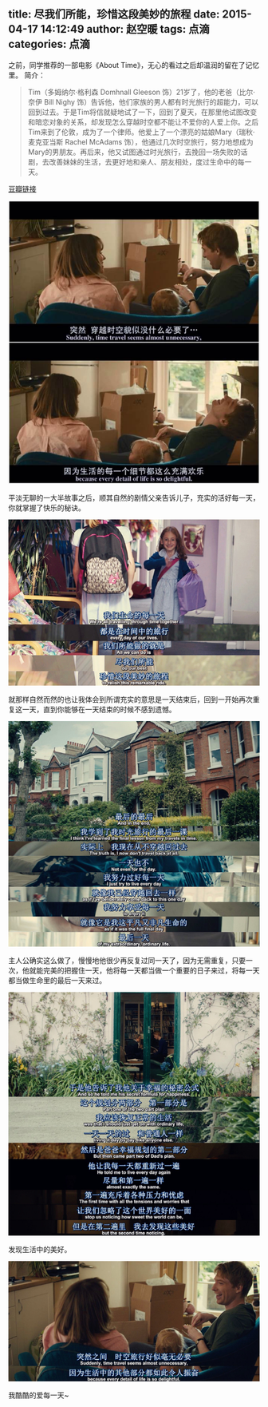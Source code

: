 title: 尽我们所能，珍惜这段美妙的旅程
date: 2015-04-17 14:12:49
author: 赵空暖
tags: 点滴
categories: 点滴
---
之前，同学推荐的一部电影《About Time》，无心的看过之后却温润的留在了记忆里。
简介：
> Tim（多姆纳尔·格利森 Domhnall Gleeson 饰）21岁了，他的老爸（比尔·奈伊 Bill Nighy 饰）告诉他，他们家族的男人都有时光旅行的超能力，可以回到过去。于是Tim将信就疑地试了一下，回到了夏天，在那里他试图改变和暗恋对象的关系，却发现怎么穿越时空都不能让不爱你的人爱上你。之后Tim来到了伦敦，成为了一个律师。他爱上了一个漂亮的姑娘Mary（瑞秋·麦克亚当斯 Rachel McAdams 饰），他通过几次时空旅行，努力地想成为Mary的男朋友。再后来，他又试图通过时光旅行，去挽回一场失败的话剧，去改善妹妹的生活，去更好地和亲人、朋友相处，度过生命中的每一天。

[豆瓣链接](http://movie.douban.com/subject/10577869/?source=new_aladdin)

![about-time3](/image/about-time3.jpg)

平淡无聊的一大半故事之后，顺其自然的剧情父亲告诉儿子，充实的活好每一天，你就掌握了快乐的秘诀。

![about-time2](/image/about-time2.jpg)

就那样自然而然的也让我体会到所谓充实的意思是一天结束后，回到一开始再次重复这一天，直到你能够在一天结束的时候不感到遗憾。

![about-time](/image/about-time.jpg)

主人公确实这么做了，慢慢地他很少再反复过同一天了，因为无需重复，只要一次，他就能完美的把握住一天，他将每一天都当做一个重要的日子来过，将每一天都当做生命里的最后一天来过。

![about-time4](/image/about-time4.jpg)

发现生活中的美好。

![about-time5](/image/about-time5.jpg)

我酷酷的爱每一天~